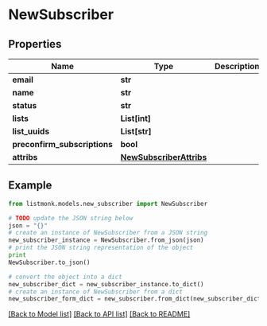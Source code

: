 # NewSubscriber


## Properties
Name | Type | Description | Notes
------------ | ------------- | ------------- | -------------
**email** | **str** |  | [optional] 
**name** | **str** |  | [optional] 
**status** | **str** |  | [optional] 
**lists** | **List[int]** |  | [optional] 
**list_uuids** | **List[str]** |  | [optional] 
**preconfirm_subscriptions** | **bool** |  | [optional] 
**attribs** | [**NewSubscriberAttribs**](NewSubscriberAttribs.md) |  | [optional] 

## Example

```python
from listmonk.models.new_subscriber import NewSubscriber

# TODO update the JSON string below
json = "{}"
# create an instance of NewSubscriber from a JSON string
new_subscriber_instance = NewSubscriber.from_json(json)
# print the JSON string representation of the object
print
NewSubscriber.to_json()

# convert the object into a dict
new_subscriber_dict = new_subscriber_instance.to_dict()
# create an instance of NewSubscriber from a dict
new_subscriber_form_dict = new_subscriber.from_dict(new_subscriber_dict)
```
[[Back to Model list]](../README.md#documentation-for-models) [[Back to API list]](../README.md#documentation-for-api-endpoints) [[Back to README]](../README.md)


